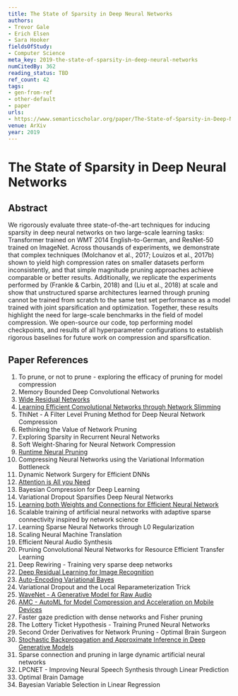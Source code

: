 ```yaml
---
title: The State of Sparsity in Deep Neural Networks
authors:
- Trevor Gale
- Erich Elsen
- Sara Hooker
fieldsOfStudy:
- Computer Science
meta_key: 2019-the-state-of-sparsity-in-deep-neural-networks
numCitedBy: 362
reading_status: TBD
ref_count: 42
tags:
- gen-from-ref
- other-default
- paper
urls:
- https://www.semanticscholar.org/paper/The-State-of-Sparsity-in-Deep-Neural-Networks-Gale-Elsen/26384278cf5d575fc32cb92c303fb648fa0d5217?sort=total-citations
venue: ArXiv
year: 2019
---
```


# The State of Sparsity in Deep Neural Networks

## Abstract

We rigorously evaluate three state-of-the-art techniques for inducing sparsity in deep neural networks on two large-scale learning tasks: Transformer trained on WMT 2014 English-to-German, and ResNet-50 trained on ImageNet. Across thousands of experiments, we demonstrate that complex techniques (Molchanov et al., 2017; Louizos et al., 2017b) shown to yield high compression rates on smaller datasets perform inconsistently, and that simple magnitude pruning approaches achieve comparable or better results. Additionally, we replicate the experiments performed by (Frankle & Carbin, 2018) and (Liu et al., 2018) at scale and show that unstructured sparse architectures learned through pruning cannot be trained from scratch to the same test set performance as a model trained with joint sparsification and optimization. Together, these results highlight the need for large-scale benchmarks in the field of model compression. We open-source our code, top performing model checkpoints, and results of all hyperparameter configurations to establish rigorous baselines for future work on compression and sparsification.

## Paper References

1. To prune, or not to prune - exploring the efficacy of pruning for model compression
2. Memory Bounded Deep Convolutional Networks
3. [Wide Residual Networks](2016-wide-residual-networks.md)
4. [Learning Efficient Convolutional Networks through Network Slimming](2017-learning-efficient-convolutional-networks-through-network-slimming.md)
5. ThiNet - A Filter Level Pruning Method for Deep Neural Network Compression
6. Rethinking the Value of Network Pruning
7. Exploring Sparsity in Recurrent Neural Networks
8. Soft Weight-Sharing for Neural Network Compression
9. [Runtime Neural Pruning](2017-runtime-neural-pruning.md)
10. Compressing Neural Networks using the Variational Information Bottleneck
11. Dynamic Network Surgery for Efficient DNNs
12. [Attention is All you Need](2017-attention-is-all-you-need.md)
13. Bayesian Compression for Deep Learning
14. Variational Dropout Sparsifies Deep Neural Networks
15. [Learning both Weights and Connections for Efficient Neural Network](2015-learning-both-weights-and-connections-for-efficient-neural-network.md)
16. Scalable training of artificial neural networks with adaptive sparse connectivity inspired by network science
17. Learning Sparse Neural Networks through L0 Regularization
18. Scaling Neural Machine Translation
19. Efficient Neural Audio Synthesis
20. Pruning Convolutional Neural Networks for Resource Efficient Transfer Learning
21. Deep Rewiring - Training very sparse deep networks
22. [Deep Residual Learning for Image Recognition](2016-deep-residual-learning-for-image-recognition.md)
23. [Auto-Encoding Variational Bayes](2014-auto-encoding-variational-bayes.md)
24. Variational Dropout and the Local Reparameterization Trick
25. [WaveNet - A Generative Model for Raw Audio](2016-wavenet-a-generative-model-for-raw-audio.md)
26. [AMC - AutoML for Model Compression and Acceleration on Mobile Devices](2018-amc-automl-for-model-compression-and-acceleration-on-mobile-devices.md)
27. Faster gaze prediction with dense networks and Fisher pruning
28. The Lottery Ticket Hypothesis - Training Pruned Neural Networks
29. Second Order Derivatives for Network Pruning - Optimal Brain Surgeon
30. [Stochastic Backpropagation and Approximate Inference in Deep Generative Models](2014-stochastic-backpropagation-and-approximate-inference-in-deep-generative-models.md)
31. Sparse connection and pruning in large dynamic artificial neural networks
32. LPCNET - Improving Neural Speech Synthesis through Linear Prediction
33. Optimal Brain Damage
34. Bayesian Variable Selection in Linear Regression
